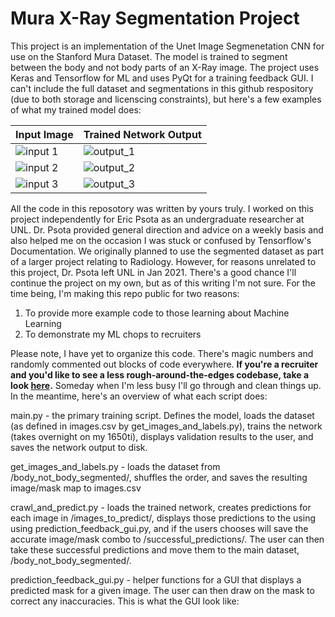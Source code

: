 # Mura X-Ray Segmentation Project

This project is an implementation of the Unet Image Segmenetation CNN for use on the Stanford Mura Dataset. The model is trained to segment between the body and not body parts of an X-Ray image. The project uses Keras and Tensorflow for ML and uses PyQt for a training feedback GUI. I can't include the full dataset and segmentations in this github respository (due to both storage and licenscing constraints), but here's a few examples of what my trained model does:

Input Image | Trained Network Output
----------- | ------------------
![input 1](https://lukefarritor.com/content/images/2021/01/image1.png) | ![output_1](https://lukefarritor.com/content/images/2021/01/image1-labeled.png)
![input 2](https://lukefarritor.com/content/images/2021/01/image1-1-.png) | ![output_2](https://lukefarritor.com/content/images/2021/01/image1-labeled-1-.png)
![input 3](https://lukefarritor.com/content/images/2021/01/image2.png) | ![output_3](https://lukefarritor.com/content/images/2021/01/image2-labeled.png)

All the code in this reposotory was written by yours truly. I worked on this project independently for Eric Psota as an undergraduate researcher at UNL. Dr. Psota provided general direction and advice on a weekly basis and also helped me on the occasion I was stuck or confused by Tensorflow's Documentation. We originally planned to use the segmented dataset as part of a larger project relating to Radiology. However, for reasons unrelated to this project, Dr. Psota left UNL in Jan 2021. There's a good chance I'll continue the project on my own, but as of this writing I'm not sure. For the time being, I'm making this repo public for two reasons:

1) To provide more example code to those learning about Machine Learning
2) To demonstrate my ML chops to recruiters

Please note, I have yet to organize this code. There's magic numbers and randomly commented out blocks of code everywhere. **If you're a recruiter and you'd like to see a less rough-around-the-edges codebase, take a look [here](https://github.com/lukeboi/guitar-actuator).** Someday when I'm less busy I'll go through and clean things up. In the meantime, here's an overview of what each script does:

main.py - the primary training script. Defines the model, loads the dataset (as defined in images.csv by get_images_and_labels.py), trains the network (takes overnight on my 1650ti), displays validation results to the user, and saves the network output to disk.

get_images_and_labels.py - loads the dataset from /body_not_body_segmented/, shuffles the order, and saves the resulting image/mask map to images.csv

crawl_and_predict.py - loads the trained network, creates predictions for each image in /images_to_predict/, displays those predictions to the using using prediction_feedback_gui.py, and if the users chooses will save the accurate image/mask combo to /successful_predictions/. The user can then take these successful predictions and move them to the main dataset, /body_not_body_segmented/.

prediction_feedback_gui.py - helper functions for a GUI that displays a predicted mask for a given image. The user can then draw on the mask to correct any inaccuracies. This is what the GUI look like: 
